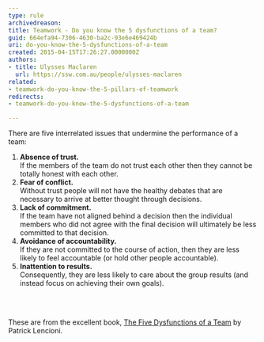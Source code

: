 ```yaml
---
type: rule
archivedreason: 
title: Teamwork - Do you know the 5 dysfunctions of a team?
guid: 664efa94-7306-4630-ba2c-93e6e469424b
uri: do-you-know-the-5-dysfunctions-of-a-team
created: 2015-04-15T17:26:27.0000000Z
authors:
- title: Ulysses Maclaren
  url: https://ssw.com.au/people/ulysses-maclaren
related:
- teamwork-do-you-know-the-5-pillars-of-teamwork
redirects:
- teamwork-do-you-know-the-5-dysfunctions-of-a-team

---
```



<p class="p1">There are five interrelated issues that undermine the performance of a team&#58;</p><ol class="ol1"><li class="li1"><b>Absence of trust.&#160;</b><br>
If the members of the team do not trust each other then they cannot be totally honest with each other.</li><li class="li1"><b>Fear of conflict. </b><br>Without trust people will not have the healthy debates that are necessary to arrive at better thought through decisions.</li><li class="li1"><b>Lack of commitment. </b><br>If the team have not aligned behind a decision then the individual members who did not agree with the final decision will ultimately be less committed to that decision.</li><li class="li1"><b>Avoidance of accountability. </b><br>If they are not committed to the course of action, then they are less likely to feel accountable (or hold other people accountable).</li><li class="li1"><b>Inattention to results. </b><br>Consequently, they are less likely to care about the group results (and instead focus on achieving their own goals).</li></ol>
<br><excerpt class='endintro'></excerpt><br>
<p>​These are from the excellent book, 
   <a href="http&#58;//www.amazon.com/The-Five-Dysfunctions-Team-Leadership/dp/0787960756" target="_blank">
      <span class="s1">The Five Dysfunctions of a Team</span></a> by Patrick Lencioni.​</p>


